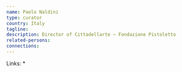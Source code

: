 ```yaml
---
name: Paolo Naldini
type: curator
country: Italy
tagline:
description: Director of Cittadellarte – Fondazione Pistoletto
related-persons:
connections:
---
```

Links:
*

